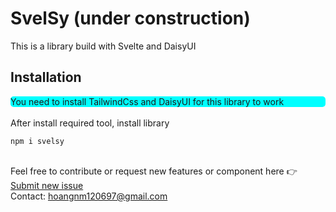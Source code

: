 # SvelSy (under construction)

This is a library build with Svelte and DaisyUI

## Installation

<div
	style="
background-color:cyan; 
border:1px; 
border-radius:5px;
text-color: red">
	You need to install TailwindCss and DaisyUI for
	this library to work
</div>

<br/>
After install required tool, install library
<br/>

```
npm i svelsy
```

<br/>
Feel free to contribute or request new features or component here 👉
<a href="https://github.com/yeupanhmaj/DaiSy/issues/new">Submit new issue</a>
<br/>
Contact: <a href="mailto:hoangnm120697@gmail.com">hoangnm120697@gmail.com</a> 
